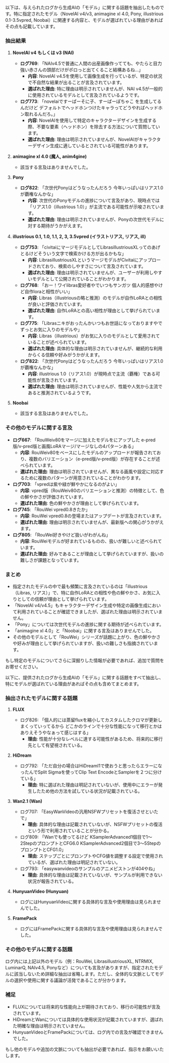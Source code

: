 以下は、与えられたログから生成AIの「モデル」に関する話題を抽出したものです。特に指定されたモデル（NovelAI v4/v3, animagine xl 4.0, Pony, illustrious 0.1-3.5vpred, Noobai）に関連する内容と、モデルが選ばれている理由があればその点も記載しています。

### 抽出結果

1. **NovelAI v4 もしくは v3 (NAI)**
   - **ログ769**: 「NAIv4.5で普通に人間の出産画像作ってても、やたらと目力強い赤さんの頭部だけがポロっと出てくること結構あるね…」
     - **内容**: NovelAI v4.5を使用して画像生成を行っているが、特定の状況で不自然な結果が出ることが言及されています。
     - **選ばれた理由**: 特に理由は明示されていませんが、NAI v4.5が一般的に使用されているモデルとして言及されているようです。
   - **ログ773**: 「novelaiですーぱーそに子、すーぱーぽちゃこ を生成してるんだけど デフォルトでヘッドホンつけたキャラってどうやればヘッドホン取れるんだろ。」
     - **内容**: NovelAIを使用して特定のキャラクターデザインを生成する際、不要な要素（ヘッドホン）を除去する方法について質問しています。
     - **選ばれた理由**: 理由は明示されていませんが、NovelAIがキャラクターデザイン生成に適しているとされている可能性があります。

2. **animagine xl 4.0 (魔人, anim4gine)**
   - 該当する言及はありませんでした。

3. **Pony**
   - **ログ822**: 「次世代Ponyはどうなったんだろう 今年いっぱいはリアス1.0が覇権なんかな」
     - **内容**: 次世代のPonyモデルの進捗について言及があり、現時点では「リアス1.0（illustrious 1.0）」が主流である可能性が示唆されています。
     - **選ばれた理由**: 理由は明示されていませんが、Ponyの次世代モデルに対する期待がうかがえます。

4. **illustrious 0.1, 1.0, 1.1, 2, 3, 3.5vpred (イラストリアス, リアス, ill)**
   - **ログ753**: 「civitaiにマージモデルとしてLibrasillustriousXLってのあげとるけどそういう文字で検索かける方が出るかもな」
     - **内容**: LibrasillustriousXLというマージモデルがCivitaiにアップロードされており、検索のしやすさについて言及されています。
     - **選ばれた理由**: 理由は明示されていませんが、ユーザーが利用しやすいモデルとして公開されていることがわかります。
   - **ログ768**: 「おー！ワイlibras愛好者やでいつもサンガツ 個人的感想やけど自作loraと相性がいい」
     - **内容**: Libras（illustriousの略と推測）のモデルが自作LoRAとの相性が良いと評価されています。
     - **選ばれた理由**: 自作LoRAとの高い相性が理由として挙げられています。
   - **ログ775**: 「Librasニキがおったんかいつもお世話になっておりますやで ずっとお気に入りのモデルや」
     - **内容**: Libras（illustrious）がお気に入りのモデルとして愛用されていることが述べられています。
     - **選ばれた理由**: 具体的な理由は明示されていませんが、継続的な利用からくる信頼や好みがうかがえます。
   - **ログ822**: 「次世代Ponyはどうなったんだろう 今年いっぱいはリアス1.0が覇権なんかな」
     - **内容**: illustrious 1.0（リアス1.0）が現時点で主流（覇権）である可能性が言及されています。
     - **選ばれた理由**: 理由は明示されていませんが、性能や人気から主流であると推測されているようです。

5. **Noobai**
   - 該当する言及はありませんでした。

### その他のモデルに関する言及
- **ログ667**: 「RouWeiv80をマージに加えたモデルをにアップした e-pred版/v-pred版と画風LoRAマージ/マージなしの4パターンある」
  - **内容**: RouWeiv80をベースにしたモデルのアップロードが報告されており、複数のバリエーション（e-pred版/v-pred版）が存在することが述べられています。
  - **選ばれた理由**: 理由は明示されていませんが、異なる画風や設定に対応するために複数のパターンが用意されていることがわかります。
- **ログ703**: 「vpredは紫や緑が鮮やかになるのがよい」
  - **内容**: vpred版（RouWeiv80のバリエーションと推測）の特徴として、色の鮮やかさが評価されています。
  - **選ばれた理由**: 色の鮮やかさが理由として挙げられています。
- **ログ745**: 「RouWei vpred0.8きたか」
  - **内容**: RouWei vpred0.8の登場またはアップデートが言及されています。
  - **選ばれた理由**: 理由は明示されていませんが、最新版への関心がうかがえます。
- **ログ805**: 「RouWei好きやけど扱いがわがんね」
  - **内容**: RouWeiモデルが好まれているものの、扱いが難しいと述べられています。
  - **選ばれた理由**: 好みであることが理由として挙げられていますが、扱いの難しさが課題となっています。

### まとめ
- 指定されたモデルの中で最も頻繁に言及されているのは「illustrious（Libras, リアス）」で、特に自作LoRAとの相性や色の鮮やかさ、お気に入りとしての信頼が理由として挙げられています。
- 「NovelAI v4/v4.5」もキャラクターデザイン生成や特定の画像生成において利用されていることが確認できましたが、選ばれた理由は明示されていません。
- 「Pony」については次世代モデルの進捗に関する期待が述べられています。
- 「animagine xl 4.0」と「Noobai」に関する言及はありませんでした。
- その他のモデルとして「RouWei」シリーズが話題に上がり、色の鮮やかさや好みが理由として挙げられていますが、扱いの難しさも指摘されています。

もし特定のモデルについてさらに深掘りした情報が必要であれば、追加で質問をお寄せください。

以下に、提供されたログから生成AIの「モデル」に関する話題をすべて抽出し、特にモデルが選ばれている理由があればその点も含めてまとめます。

### 抽出されたモデルに関する話題
1. **FLUX**
   - ログ826: 「個人的には蒸留fluxを縮小してカスタムしたクロマが更新しまくっていってるから どこかのラインで十分な性能になって移行とかはありえそうやなぁって感じはする」
     - **理由**: 性能が十分なレベルに達する可能性があるため、将来的に移行先として有望視されている。

2. **HiDream**
   - ログ792: 「ただ自分の場合はHiDreamI1で使おうと思ったらエラーになったんでSplit Sigmaを使ってClip Text EncodeとSamplerを２つに分けている」
     - **理由**: 特に選ばれた理由は明記されていないが、使用中にエラーが発生したため他の方法を試している状況が記載されている。

3. **Wan2.1 (Wan)**
   - ログ707: 「EasyWanVideoの汎用NSFWプリセットを復活させといたで」
     - **理由**: 具体的な理由は記載されていないが、NSFWプリセットの復活という形で利用されていることが分かる。
   - ログ809: 「Wanでも使ってるけど KSamplerAdvanced1個目で1〜2StepのプロンプトとCFG6.0 KSamplerAdvanced2個目で3〜5StepのプロンプトとCFG1.0」
     - **理由**: ステップごとにプロンプトやCFG値を調整する設定で使用されているが、選ばれた理由は明記されていない。
   - ログ793: 「easywanvideoのサンプルのアニメピストンが404やね」
     - **理由**: 具体的な理由は記載されていないが、サンプルが利用できない状況が報告されている。

4. **HunyuanVideo (Hunyuan)**
   - ログにはHunyuanVideoに関する具体的な言及や使用理由は見られませんでした。

5. **FramePack**
   - ログにはFramePackに関する具体的な言及や使用理由は見られませんでした。

### その他のモデルに関する話題
ログ内には上記以外のモデル（例：RouWei, LibrasillustriousXL, NTRMIX, LuminarQ, NAIv4.5, Ponyなど）についても言及がありますが、指定されたモデルに該当しないため詳細な抽出は省略します。ただし、全体的な文脈としてモデルの選択や使用に関する議論が活発であることが分かります。

### 補足
- FLUXについては将来的な性能向上が期待されており、移行の可能性が言及されています。
- HiDreamとWanについては具体的な使用状況が記載されていますが、選ばれた明確な理由は明示されていません。
- HunyuanVideoとFramePackについては、ログ内での言及が確認できませんでした。

もし他のモデルや追加の文脈についても抽出が必要であれば、指示をお願いいたします。

